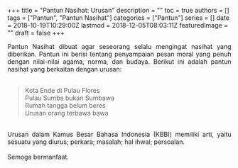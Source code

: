 +++
title = "Pantun Nasihat: Urusan"
description = ""
toc = true
authors = []
tags = ["Pantun", "Pantun Nasihat"]
categories = ["Pantun"]
series = []
date = 2018-10-19T10:29:00Z
lastmod = 2018-12-05T08:03:11Z
featuredImage = ""
draft = false
+++

<div style="text-align: justify;">Pantun Nasihat dibuat agar seseorang selalu mengingat nasihat yang diberikan. Pantun ini berisi tentang penyampaian pesan moral yang penuh dengan nilai-nilai agama, norma, dan budaya. Berikut ini adalah pantun nasihat yang berkaitan dengan urusan:<br /><br />
<blockquote class="tr_bq">Kota Ende di Pulau Flores<br />Pulau Sumba bukan Sumbawa<br />Rumah tangga belum beres<br />Urusan orang terbawa bawa</blockquote><br />
Urusan dalam Kamus Besar Bahasa Indonesia (KBBI) memiliki arti, yaitu sesuatu yang diurus; perkara; masalah; hal ihwal; persoalan.<br /><br />
Semoga bermanfaat.</div>
